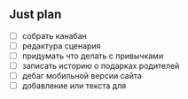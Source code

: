 ## Just plan
- [ ] собрать канабан
- [ ] редактура сценария
- [ ] придумать что делать с привычками
- [ ] записать историю о подарках родителей
- [ ] дебаг мобильной версии сайта 
- [ ] добавление или текста для
